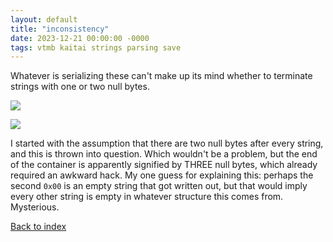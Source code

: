 ```yaml
---
layout: default
title: "inconsistency"
date: 2023-12-21 00:00:00 -0000
tags: vtmb kaitai strings parsing save
---
```


Whatever is serializing these can't make up its mind whether to terminate strings with one or two null bytes.

![](/breaking-videogames/assets/mysterious0.jpg)

![](/breaking-videogames/assets/mysterious1.jpg)

I started with the assumption that there are two null bytes after every string, and this is thrown into question. Which wouldn't be a problem, but the end of the container is apparently signified by THREE null bytes, which already required an awkward hack. My one guess for explaining this: perhaps the second `0x00` is an empty string that got written out, but that would imply every other string is empty in whatever structure this comes from. Mysterious.

[Back to index](/breaking-videogames/)

